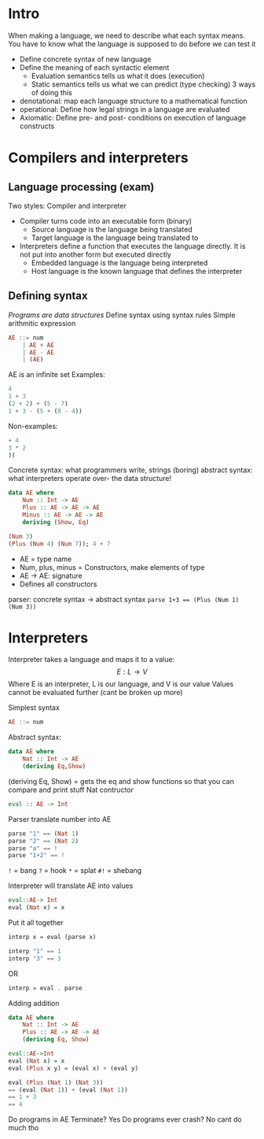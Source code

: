 # Intro
When making a language, we need to describe what each syntax means. You have to know what the language is supposed to do before we can test it
- Define concrete syntax of new language
- Define the meaning of each syntactic element
	- Evaluation semantics tells us what it does (execution)
	- Static semantics tells us what we can predict (type checking)
3 ways of doing this 
- denotational: map each language structure to a mathematical function 
- operational: Define how legal strings in a language are evaluated
- Axiomatic: Define pre- and post- conditions on execution of language constructs

# Compilers and interpreters 
## Language processing (exam)
Two styles: Compiler and interpreter
- Compiler turns code into an executable form (binary)
	- Source language is the language being translated
	- Target language is the language being translated to
- Interpreters define a function that executes the language directly. It is not put into another form but executed directly
	- Embedded language is the language being interpreted 
	- Host language is the known language that defines the interpreter

## Defining syntax
*Programs are data structures*
Define syntax using syntax rules
Simple arithmitic expression
```haskell
AE ::= num
	| AE + AE
	| AE - AE
	| (AE)
```
AE is an infinite set
Examples:
```haskell
4
1 + 3
(2 + 2) + (5 - 7)
1 + 3 - (5 + (8 - 4))
```
Non-examples:
```haskell
+ 4
3 * 2
)(
```
Concrete syntax: what programmers write, strings (boring)
abstract syntax: what interpreters operate over- the data structure! 

```haskell
data AE where
	Num :: Int -> AE
	Plus :: AE -> AE -> AE
	Minus :: AE -> AE -> AE
	deriving (Show, Eq)

(Num 3)
(Plus (Num 4) (Num 7)); 4 + 7
```

- AE = type name
- Num, plus, minus = Constructors, make elements of type
- AE -> AE: signature 
- Defines all constructors 

parser: concrete syntax -> abstract syntax 
`parse 1+3 == (Plus (Num 1) (Num 3))`

# Interpreters
Interpreter takes a language and maps it to a value:
$$ E : L \rightarrow V$$
Where E is an interpreter, L is our language, and V is our value
Values cannot be evaluated further (cant be broken up more)

Simplest syntax
```haskell
AE ::= num
```
Abstract syntax: 
```haskell 
data AE where
	Nat :: Int -> AE
	(deriving Eq,Show)
```
(deriving Eq, Show) = gets the eq and show functions so that you can compare and print stuff
Nat contructor
```haskell
eval :: AE -> Int
```
Parser translate number into AE
```haskell
parse "1" == (Nat 1)
parse "2" == (Nat 2)
parse "a" == !
parse "1+2" == !
```
`!` = bang
`?` = hook
`*` = splat
`#!` = shebang

Interpreter will translate AE into values
```haskell
eval::AE-> Int
eval (Nat x) = x
```
Put it all together
```haskell 
interp x = eval (parse x)

interp "1" == 1
interp "3" == 3
```
OR 
```haskell
interp = eval . parse
```
Adding addition
``` haskell
data AE where
	Nat :: Int -> AE
	Plus :: AE -> AE -> AE
	(deriving Eq, Show)

eval::AE->Int
eval (Nat x) = x
eval (Plus x y) = (eval x) + (eval y)

eval (Plus (Nat 1) (Nat 3)) 
== (eval (Nat 1)) + (eval (Nat 1))
== 1 + 3
== 4
```
Do programs in AE Terminate? Yes
Do programs ever crash? No
cant do much tho 
